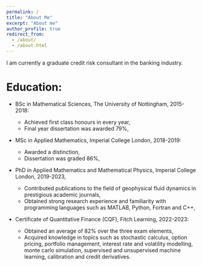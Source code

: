 ```yaml
---
permalink: /
title: "About Me"
excerpt: "About me"
author_profile: true
redirect_from: 
  - /about/
  - /about.html
---
```


I am currently a graduate credit risk consultant in the banking industry.

# Education:

* BSc in Mathematical Sciences, The University of Nottingham, 2015-2018:
  - Achieved first class honours in every year,
  - Final year dissertation was awarded 79%,
  
* MSc in Applied Mathematics, Imperial College London, 2018-2019:
  - Awarded a distinction, 
  - Dissertation was graded 86%,
  
* PhD in Applied Mathematics and Mathematical Physics, Imperial College London, 2019-2023,
  - Contributed publications to the field of geophysical fluid dynamics in prestigious academic journals,
  - Obtained strong research experience and familiarity with programming languages such as MATLAB, Python, Fortran and C++,
  
* Certificate of Quantitative Finance (CQF), Fitch Learning, 2022-2023:
  - Obtained an average of 82% over the three exam elements,
  - Acquired knowledge in topics such as stochastic calculus, option pricing, portfolio management, interest rate and volatility modelling, monte carlo simulation, supervised and unsupervised machine learning, calibration and credit derivatives.
